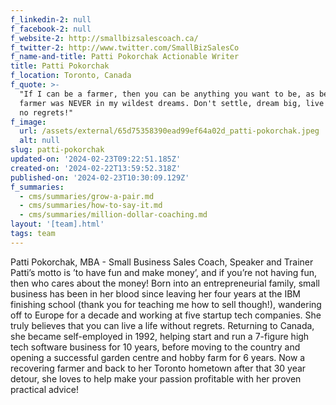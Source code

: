 ```yaml
---
f_linkedin-2: null
f_facebook-2: null
f_website-2: http://smallbizsalescoach.ca/
f_twitter-2: http://www.twitter.com/SmallBizSalesCo
f_name-and-title: Patti Pokorchak Actionable Writer
title: Patti Pokorchak
f_location: Toronto, Canada
f_quote: >-
  "If I can be a farmer, then you can be anything you want to be, as being a
  farmer was NEVER in my wildest dreams. Don't settle, dream big, live life with
  no regrets!"
f_image:
  url: /assets/external/65d75358390ead99ef64a02d_patti-pokorchak.jpeg
  alt: null
slug: patti-pokorchak
updated-on: '2024-02-23T09:22:51.185Z'
created-on: '2024-02-22T13:59:52.318Z'
published-on: '2024-02-23T10:30:09.129Z'
f_summaries:
  - cms/summaries/grow-a-pair.md
  - cms/summaries/how-to-say-it.md
  - cms/summaries/million-dollar-coaching.md
layout: '[team].html'
tags: team
---
```


Patti Pokorchak, MBA - Small Business Sales Coach, Speaker and Trainer Patti’s motto is ’to have fun and make money’, and if you’re not having fun, then who cares about the money! Born into an entrepreneurial family, small business has been in her blood since leaving her four years at the IBM finishing school (thank you for teaching me how to sell though!), wandering off to Europe for a decade and working at five startup tech companies. She truly believes that you can live a life without regrets. Returning to Canada, she became self-employed in 1992, helping start and run a 7-figure high tech software business for 10 years, before moving to the country and opening a successful garden centre and hobby farm for 6 years. Now a recovering farmer and back to her Toronto hometown after that 30 year detour, she loves to help make your passion profitable with her proven practical advice!
